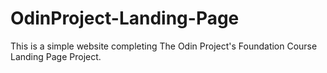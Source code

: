 # OdinProject-Landing-Page
This is a simple website completing The Odin Project's Foundation Course Landing Page Project.
